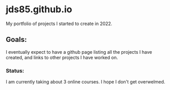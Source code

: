 # jds85.github.io
My portfolio of projects I started to create in 2022.

## Goals:
I eventually expect to have a github page listing all the projects I have created, and links to other projects I have worked on.

### Status:
I am currently taking about 3 online courses. I hope I don't get overwelmed.
